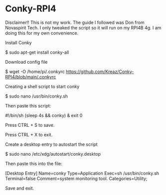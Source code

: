 # Conky-RPI4
Disclaimer!! This is not my work. The guide I followed was Don from Novaspirit Tech. I only tweaked the script so it will run on my RPI4B 4g. I am doing this for my own convenience.

Install Conky

$ sudo apt-get install conky-all

Download config file

$ wget -O /home/pi/.conkyrc https://github.com/Kreaz/Conky-RPI4/blob/main/.conkyrc


Creating a shell script to start conky

$ sudo nano /usr/bin/conky.sh

Then paste this script:

#!/bin/sh
(sleep 4s && conky) &
exit 0

Press CTRL + S to save. 

Press CTRL + X to exit.

Create a desktop entry to autostart the script

$ sudo nano /etc/xdg/autostart/conky.desktop

Then paste this into the file:

[Desktop Entry]
Name=conky
Type=Application
Exec=sh /usr/bin/conky.sh
Terminal=false
Comment=system monitoring tool.
Categories=Utility;

Save and exit.


